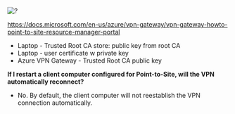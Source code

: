 ![?](https://www.examtopics.com/assets/media/exam-media/02744/0017100002.png)

https://docs.microsoft.com/en-us/azure/vpn-gateway/vpn-gateway-howto-point-to-site-resource-manager-portal

- Laptop - Trusted Root CA store: public key from root CA 
- Laptop - user certificate w private key
- Azure VPN Gateway - Trusted Root CA public key

**If I restart a client computer configured for Point-to-Site, will the VPN automatically reconnect?**
- No. By default, the client computer will not reestablish the VPN connection automatically.